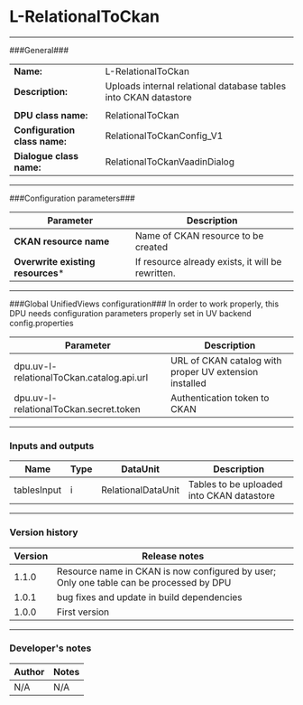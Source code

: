 # L-RelationalToCkan #
----------

###General###

|                              |                                                                             |
|------------------------------|-----------------------------------------------------------------------------|
|**Name:**                     |L-RelationalToCkan                                                           |
|**Description:**              |Uploads internal relational database tables into CKAN datastore              |
|                              |                                                                             |
|**DPU class name:**           |RelationalToCkan                                                             |
|**Configuration class name:** |RelationalToCkanConfig_V1                                                    |
|**Dialogue class name:**      |RelationalToCkanVaadinDialog                                                 |

***

###Configuration parameters###

|Parameter                                       |Description                                                              |
|------------------------------------------------|-------------------------------------------------------------------------|
|**CKAN resource name**                          |Name of CKAN resource to be created                                      |
|**Overwrite existing resources***               |If resource already exists, it will be rewritten.                        |

***

###Global UnifiedViews configuration###
In order to work properly, this DPU needs configuration parameters properly set in UV backend config.properties

|Parameter                                       |Description                                                              |
|------------------------------------------------|-------------------------------------------------------------------------|
|dpu.uv-l-relationalToCkan.catalog.api.url   |URL of CKAN catalog with proper UV extension installed                   |
|dpu.uv-l-relationalToCkan.secret.token      |Authentication token to CKAN                                             |

***

### Inputs and outputs ###

|Name          |Type           |DataUnit           |Description                                  |
|--------------|---------------|-------------------|---------------------------------------------|
|tablesInput   |i              |RelationalDataUnit |Tables to be uploaded into CKAN datastore    |

***

### Version history ###

|Version          |Release notes               |
|-----------------|----------------------------|
|1.1.0            | Resource name in CKAN is now configured by user; Only one table can be processed by DPU |
|1.0.1            | bug fixes and update in build dependencies |
|1.0.0            | First version              |


***

### Developer's notes ###

|Author           |Notes                           |
|-----------------|--------------------------------|
|N/A              |N/A                             |
